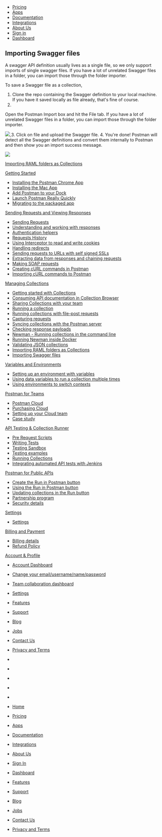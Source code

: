 [][0]

* [Pricing][1]
* [Apps][2]
* [Documentation][3]
* [Integrations][4]
* [About Us][5]
* [Sign in][6]
* [Dashboard][7]

## Importing Swagger files

A swagger API definition usually lives as a single file, so we only support imports of single swagger files. If you have a lot of unrelated Swagger files in a folder, you can import those through the folder importer.

To save a Swagger file as a collection, 

1. Clone the repo containing the Swagger definition to your local machine. If you have it saved locally as file already, that's fine of course.
2. 
Open the Postman Import box and hit the File tab. If you have a lot of unrelated Swagger files in a folder, you can import those through the folder importer.

[![](https://www.getpostman.com/img/v1/docs/importing_folders/importing_folders_1.png)
][8]
3. 
Click on file and upload the Swagger file.
4. 
You're done! Postman will detect all the Swagger definitions and convert them internally to Postman and then show you an import success message.

[![](https://www.getpostman.com/img/v1/docs/importing_folders/importing_folders_3.png)
][9]

[Importing RAML folders as Collections][10]

[Getting Started][11]

* [Installing the Postman Chrome App
][12]
* [Installing the Mac App
][13]
* [Add Postman to your Dock
][14]
* [Launch Postman Really Quickly
][15]
* [Migrating to the packaged app
][16]

[Sending Requests and Viewing Responses][17]

* [Sending Requests
][18]
* [Understanding and working with responses
][19]
* [Authentication helpers
][20]
* [Requests History 
][21]
* [Using Interceptor to read and write cookies
][22]
* [Handling redirects
][23]
* [Sending requests to URLs with self signed SSLs
][24]
* [Extracting data from responses and chaining requests
][25]
* [Making SOAP requests
][26]
* [Creating cURL commands in Postman
][27]
* [Importing cURL commands to Postman
][28]

[Managing Collections][29]

* [Getting started with Collections
][30]
* [Consuming API documentation in Collection Browser
][31]
* [Sharing Collections with your team
][32]
* [Running a collection
][33]
* [Running collections with file-post requests
][34]
* [Capturing requests
][35]
* [Syncing collections with the Postman server
][36]
* [Checking response payloads
][37]
* [Newman - Running collections in the command line 
][38]
* [Running Newman inside Docker
][39]
* [Validating JSON collections
][40]
* [Importing RAML folders as Collections
][10]
* [Importing Swagger files
][41]

[Variables and Environments][42]

* [Setting up an environment with variables
][43]
* [Using data variables to run a collection multiple times
][44]
* [Using environments to switch contexts
][45]

[Postman for Teams][46]

* [Postman Cloud
][47]
* [Purchasing Cloud
][48]
* [Setting up your Cloud team
][49]
* [Case study
][50]

[API Testing & Collection Runner][51]

* [Pre Request Scripts
][52]
* [Writing Tests
][53]
* [Testing Sandbox
][54]
* [Testing examples
][55]
* [Running Collections
][56]
* [Integrating automated API tests with Jenkins
][57]

[Postman for Public APIs][58]

* [Create the Run in Postman button
][59]
* [Using the Run in Postman button
][60]
* [Updating collections in the Run button
][61]
* [Partnership program
][62]
* [Security details
][63]

[Settings][64]

* [Settings
][65]

[Billing and Payment][66]

* [Billing details
][67]
* [Refund Policy
][68]

[Account & Profile][69]

* [Account Dashboard
][70]
* [Change your email/username/name/password
][71]
* [Team collaboration dashboard
][72]
* [Settings
][65]

* [Features][73]
* [Support][74]
* [Blog][75]
* [Jobs][76]
* [Contact Us][77]
* [Privacy and Terms][78]

* [][79]
* [][80]
* [][81]
* [][82]
* [][83]

* [Home][0]
* [Pricing][1]
* [Apps][2]
* [Documentation][3]
* [Integrations][4]
* [About Us][5]
* [Sign In][6]
* [Dashboard][7]

* [Features][73]
* [Support][74]
* [Blog][75]
* [Jobs][76]
* [Contact Us][77]
* [Privacy and Terms][78]


[0]: /
[1]: /pricing
[2]: /apps
[3]: /docs/
[4]: /integrations
[5]: /about-us
[6]: https://app.getpostman.com/signup?redirect=web
[7]: https://app.getpostman.com/
[8]: https://www.getpostman.com/img/v1/docs/importing_folders/importing_folders_1.png
[9]: https://www.getpostman.com/img/v1/docs/importing_folders/importing_folders_3.png
[10]: /docs/importing_folders
[11]: #collapse-0
[12]: /docs/introduction
[13]: /docs/install_mac
[14]: /docs/launch
[15]: /docs/launch_chrome_quickly
[16]: /docs/migration
[17]: #collapse-1
[18]: /docs/requests
[19]: /docs/responses
[20]: /docs/helpers
[21]: /docs/history
[22]: /docs/interceptor_cookies
[23]: /docs/handling_redirects
[24]: /docs/self_signed_certs
[25]: /docs/chaining_requests
[26]: /docs/soap_requests
[27]: /docs/creating_curl
[28]: /docs/importing_curl
[29]: #collapse-2
[30]: /docs/collections
[31]: /docs/consuming_api_documentation
[32]: /docs/sharing
[33]: /docs/running_collections
[34]: /docs/run_file_post_requests
[35]: /docs/capture
[36]: /docs/sync_overview
[37]: /docs/checking_payload_responses
[38]: /docs/newman_intro
[39]: /docs/newman_in_docker
[40]: /docs/validating_json_collections
[41]: /docs/importing_swagger
[42]: #collapse-3
[43]: /docs/environments
[44]: /docs/multiple_instances
[45]: /docs/test_multi_environments
[46]: #collapse-4
[47]: /docs/cloud
[48]: /docs/buying_cloud
[49]: /docs/cloud_team_setup
[50]: http://blog.getpostman.com/2015/12/10/belong-keeps-its-architecture-in-order-with-postman/
[51]: #collapse-5
[52]: /docs/pre_request_scripts
[53]: /docs/writing_tests
[54]: /docs/sandbox
[55]: /docs/testing_examples
[56]: /docs/running_collections-1
[57]: /docs/integrating_with_jenkins
[58]: #collapse-6
[59]: /docs/run_button
[60]: /docs/run_button_ux
[61]: /docs/update_run_button
[62]: /docs/run_partner_prog
[63]: /docs/run_security
[64]: #collapse-7
[65]: /docs/settings
[66]: #collapse-8
[67]: /docs/billing_details
[68]: /refunds
[69]: #collapse-9
[70]: /dashboard
[71]: /dashboard/edit#
[72]: /dashboard/teams
[73]: /apps#changelog
[74]: /support
[75]: http://blog.getpostman.com
[76]: /jobs/
[77]: /contact-us
[78]: /licenses/privacy
[79]: https://twitter.com/postmanclient
[80]: https://www.facebook.com/getpostman
[81]: http://blog.getpostman.com/
[82]: https://plus.google.com/+Getpostman
[83]: https://github.com/postmanlabs